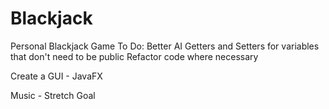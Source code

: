 # Blackjack
Personal Blackjack Game
To Do:
Better AI
Getters and Setters for variables that don't need to be public
Refactor code where necessary

Create a GUI - JavaFX

Music - Stretch Goal
